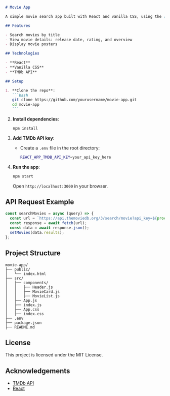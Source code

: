 ````markdown
# Movie App

A simple movie search app built with React and vanilla CSS, using the [The Movie Database (TMDb)](https://www.themoviedb.org) API.

## Features

- Search movies by title
- View movie details: release date, rating, and overview
- Display movie posters

## Technologies

- **React**
- **Vanilla CSS**
- **TMDb API**

## Setup

1. **Clone the repo**:
   ```bash
   git clone https://github.com/yourusername/movie-app.git
   cd movie-app
   ```
````

2. **Install dependencies**:

   ```bash
   npm install
   ```

3. **Add TMDb API key**:

   - Create a `.env` file in the root directory:
     ```bash
     REACT_APP_TMDB_API_KEY=your_api_key_here
     ```

4. **Run the app**:
   ```bash
   npm start
   ```
   Open `http://localhost:3000` in your browser.

## API Request Example

```javascript
const searchMovies = async (query) => {
  const url = `https://api.themoviedb.org/3/search/movie?api_key=${process.env.REACT_APP_TMDB_API_KEY}&query=${query}`;
  const response = await fetch(url);
  const data = await response.json();
  setMovies(data.results);
};
```

## Project Structure

```
movie-app/
├── public/
│   └── index.html
├── src/
│   ├── components/
│   │   ├── Header.js
│   │   ├── MovieCard.js
│   │   ├── MovieList.js
│   ├── App.js
│   ├── index.js
│   ├── App.css
│   ├── index.css
├── .env
├── package.json
├── README.md
```

## License

This project is licensed under the MIT License.

## Acknowledgements

- [TMDb API](https://www.themoviedb.org/documentation/api)
- [React](https://reactjs.org/)

```

```
